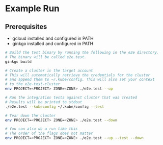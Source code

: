 # Example Run #

## Prerequisites

- gcloud installed and configured in PATH
- ginkgo installed and configured in PATH

```bash
# Build the test binary by running the following in the e2e directory.
# The binary will be called e2e.test.
ginkgo build

# Create a cluster in the target account
# This will automatically retrieve the credentials for the cluster
# and append them to ~/.kube/config. This will also set your context
# to the e2e-test-cluster
env PROJECT=<PROJECT> ZONE=<ZONE> ./e2e.test --up

# Run the integration tests against cluster that was created
# Results will be printed to stdout
./e2e.test --kubeconfig ~/.kube/config --test

# Tear down the cluster
env PROJECT=<PROJECT> ZONE=<ZONE> ./e2e.test --down

# You can also do a run like this
# The order of the flags does not matter
env PROJECT=<PROJECT> ZONE=<ZONE> ./e2e.test --up --test --down
```
